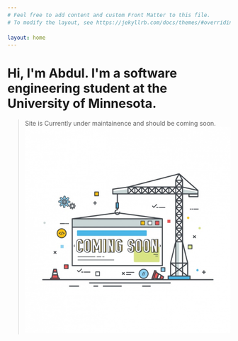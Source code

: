 ```yaml
---
# Feel free to add content and custom Front Matter to this file.
# To modify the layout, see https://jekyllrb.com/docs/themes/#overriding-theme-defaults

layout: home
---
```


# Hi, I'm Abdul. I'm a software engineering student at the University of Minnesota.
> Site is Currently under maintainence and should be coming soon.
![Site under Construction](images/coming-soon-design_1132-70.jpg)
